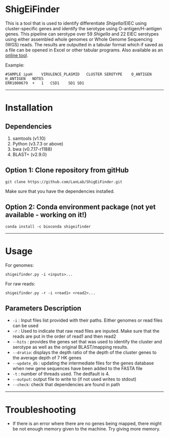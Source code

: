 # ShigEiFinder
This is a tool that is used to identify differentiate *Shigella*/EIEC 
using cluster-specific genes and identify the serotype using O-antigen/H-antigen genes. 
This pipeline can serotype over 59 *Shigella* and 22 EIEC serotypes using either assembled whole genomes 
or Whole Genome Sequencing (WGS) reads. The results are outputted in a tabular format which if saved as a 
file can be opened in Excel or other tabular programs. Also available as an [online tool](https://mgtdb.unsw.edu.au/ShigEiFinder/).

Example:
````
#SAMPLE	ipaH	VIRULENCE_PLASMID	CLUSTER	SEROTYPE	O_ANTIGEN	H_ANTIGEN	NOTES
ERR1000679	+	1	CSD1	SD1	SD1		
````

---
# Installation 
## Dependencies
1. samtools (v1.10)
2. Python (v3.7.3 or above)
3. bwa (v0.7.17-r1188)
4. BLAST+ (v2.9.0)

## Option 1: Clone repository from gitHub
````
git clone https://github.com/LanLab/ShigEiFinder.git
````
Make sure that you have the dependencies installed.

## Option 2: Conda environment package (not yet available - working on it!)
````
conda install -c bioconda shigeifinder
````

---
# Usage
For genomes:
````
shigeifinder.py -i <inputs>...
````
For raw reads:
````
shigeifinder.py -r -i <read1> <read2>...
````

## Parameters Description
- ````-i```` : Input files list provided with their paths. Either genomes or read files can be used
- ````-r```` : Used to indicate that raw read files are inputed. Make sure that the reads are put in the order of read1 and then read2
- ````--hits```` : provides the genes set that was used to identify the cluster and serotype as well as the original BLAST/mapping results.
- ````--dratio````: displays the depth ratio of the depth of the cluster genes to the average depth of 7 HK genes
- ````--update_db```` : updating the intermediate files for the genes database when new gene sequences have been added to the FASTA file
- ````-t```` : number of threads used. The dedfault is 4.
- ````--output````: output file to write to (if not used writes to stdout)
- ````--check````: check that dependencies are found in path

---
# Troubleshooting
- If there is an error where there are no genes being mapped, there might be not enough memory given to the machine. Try giving more memory.